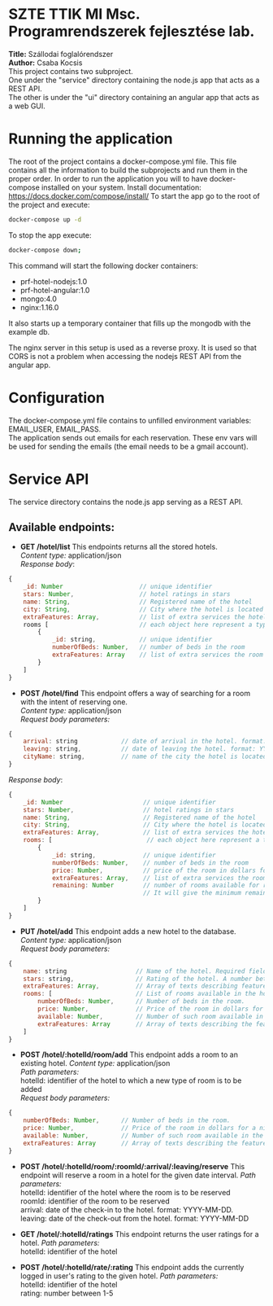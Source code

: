 # SZTE TTIK MI Msc. Programrendszerek fejlesztése lab.
**Title:** Szállodai foglalórendszer<br>
**Author:** Csaba Kocsis<br>
This project contains two subproject.<br>
One under the "service" directory containing the node.js app that acts as a REST API.<br>
The other is under the "ui" directory containing an angular app that acts as a web GUI.<br>
# Running the application
The root of the project contains a docker-compose.yml file. This file contains all the information to build the subprojects and run them in the proper order.
In order to run the application you will to have docker-compose installed on your system.
Install documentation: https://docs.docker.com/compose/install/
To start the app go to the root of the project and execute:
```bash
docker-compose up -d
```
To stop the app execute:
```bash
docker-compose down;
```
This command will start the following docker containers:<br>
- prf-hotel-nodejs:1.0
- prf-hotel-angular:1.0
- mongo:4.0
- nginx:1.16.0

It also starts up a temporary container that fills up the mongodb with the example db.<br>

The nginx server in this setup is used as a reverse proxy. It is used so that CORS is not a problem when accessing the nodejs REST API from the angular app.

# Configuration
The docker-compose.yml file contains to unfilled environment variables: EMAIL_USER, EMAIL_PASS.<br>
The application sends out emails for each reservation. These env vars will be used for sending the emails (the email needs to be a gmail account).

# Service API
The service directory contains the node.js app serving as a REST API.
## Available endpoints:
* **GET /hotel/list**
This endpoints returns all the stored hotels.<br>
*Content type:* application/json<br>
*Response body*:
```javascript
{
    _id: Number                     // unique identifier
    stars: Number,                  // hotel ratings in stars
    name: String,                   // Registered name of the hotel
    city: String,                   // City where the hotel is located
    extraFeatures: Array,           // list of extra services the hotel offers. e.g.: parking, wifi
    rooms [                         // each object here represent a type of room
        {
            _id: string,            // unique identifier
            numberOfBeds: Number,   // number of beds in the room
            extraFeatures: Array    // list of extra services the room offers. e.g.: TV, hairdryer
        }
    ]
}
```

+ **POST /hotel/find**
This endpoint offers a way of searching for a room with the intent of reserving one.<br>
*Content type:* application/json<br>
*Request body parameters:*<br>
```javascript
{
    arrival: string            // date of arrival in the hotel. format: YYYY-MM-DD. Required field.
    leaving: string,           // date of leaving the hotel. format: YYYY-MM-DD, Required field.
    cityName: string,          // name of the city the hotel is located. It can be a partial text. Optional field.
}
```
*Response body*:
```javascript
{
    _id: Number                      // unique identifier
    stars: Number,                   // hotel ratings in stars
    name: String,                    // Registered name of the hotel
    city: String,                    // City where the hotel is located
    extraFeatures: Array,            // list of extra services the hotel offers. e.g.: parking, wifi
    rooms: [                          // each object here represent a type of room
        {
            _id: string,             // unique identifier
            numberOfBeds: Number,    // number of beds in the room
            price: Number,           // price of the room in dollars for a night
            extraFeatures: Array,    // list of extra services the room offers. e.g.: TV, hairdryer
            remaining: Number        // number of rooms available for reservation for the selected staying interval.
                                     // It will give the minimum remaining amongst each day in the interval.
        }
    ]
}
```

+ **PUT /hotel/add**
This endpoint adds a new hotel to the database.
*Content type:* application/json<br>
*Request body parameters:*<br>
```javascript
{
    name: string                   // Name of the hotel. Required field.
    stars: string,                 // Rating of the hotel. A number between 1-5. Required field.
    extraFeatures: Array,          // Array of texts describing features of the hotel. Optional field.
    rooms: [                       // List of rooms available in the hotel. Optional field. (rooms can be added later)
        numberOfBeds: Number,      // Number of beds in the room.
        price: Number,             // Price of the room in dollars for a night.
        available: Number,         // Number of such room available in the hotel.
        extraFeatures: Array       // Array of texts describing the features of the room.
    ]
}
```

+ **POST /hotel/:hotelId/room/add**
This endpoint adds a room to an existing hotel.
*Content type:* application/json<br>
*Path parameters:*<br>
hotelId: identifier of the hotel to which a new type of room is to be added<br>
*Request body parameters:*<br>
```javascript
{
    numberOfBeds: Number,      // Number of beds in the room.
    price: Number,             // Price of the room in dollars for a night.
    available: Number,         // Number of such room available in the hotel.
    extraFeatures: Array       // Array of texts describing the features of the room.
}
```

+ **POST /hotel/:hotelId/room/:roomId/:arrival/:leaving/reserve**
This endpoint will reserve a room in a hotel for the given date interval.
*Path parameters:*<br>
hotelId: identifier of the hotel where the room is to be reserved<br>
roomId: identifier of the room to be reserved<br>
arrival: date of the check-in to the hotel. format: YYYY-MM-DD.<br>
leaving: date of the check-out from the hotel. format: YYYY-MM-DD

+ **GET /hotel/:hotelId/ratings**
This endpoint returns the user ratings for a hotel.
*Path parameters:*<br>
hotelId: identifier of the hotel<br>

+ **POST /hotel/:hotelId/rate/:rating**
This endpoint adds the currently logged in user's rating to the given hotel.
*Path parameters:*<br>
hotelId: identifier of the hotel<br>
rating: number between 1-5